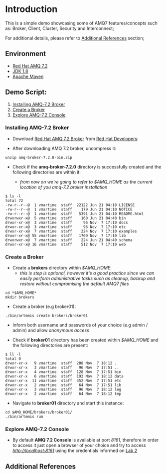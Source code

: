 # Introduction

This is a simple demo showcasing some of AMQ7 features/concepts such as: Broker, Client, Cluster, Security and Interconnect;

For additional details, please refer to [Additional References](#demo-additional-references) section;

## Environment

- [Red Hat AMQ 7.2](https://access.redhat.com/documentation/en-us/red_hat_amq/7.2/)
- [JDK 1.8](https://www.oracle.com/technetwork/java/javase/downloads/jdk8-downloads-2133151.html)
- [Apache Maven](https://maven.apache.org/)

## Demo Script:

1. [Installing AMQ-7.2 Broker](#demo-step-1)
2. [Create a Broker](#demo-step-2)
3. [Explore AMQ-7.2 Console](#demo-step-3)

### Installing AMQ-7.2 Broker <a name="demo-step-1"></a>

* Download [Red Hat AMQ 7.2 Broker](https://developers.redhat.com/products/amq/download/) from [Red Hat Developers](https://developers.redhat.com/):

* After downloading AMQ 7.2 broker, uncompress it:

```
unzip amq-broker-7.2.0-bin.zip
```

* Check if the **amq-broker-7.2.0** directory is successfully created and the following directories are within it:

  * *from now on we're going to refer to $AMQ_HOME as the current location of you amq-7.2 broker installation*

```
$ ls -l
total 72
-rw-r--r--@  1 vmartine  staff  22122 Jun 21 04:10 LICENSE
-rw-r--r--@  1 vmartine  staff    179 Jun 21 04:10 NOTICE
-rw-r--r--@  1 vmartine  staff   5391 Jun 21 04:10 README.html
drwxrwxr-x@  5 vmartine  staff    160 Jun 21 04:40 bin
drwxr-xr-x@  3 vmartine  staff     96 Nov  7 17:10 docs
drwxr-xr-x@  3 vmartine  staff     96 Nov  7 17:10 etc
drwxr-xr-x@  7 vmartine  staff    224 Nov  7 17:10 examples
drwxr-xr-x@ 55 vmartine  staff   1760 Nov  7 17:10 lib
drwxrwxr-x@  7 vmartine  staff    224 Jun 21 04:40 schema
drwxr-xr-x@ 16 vmartine  staff    512 Nov  7 17:10 web
```

### Create a Broker <a name="demo-step-2"></a>

* Create a **brokers** directory within *$AMQ_HOME*:
  * *this is step is optional, however it's a good practice since we can easily perform administrative tasks such as cleanup, backup and restore without compromising the default AMQ7 files*

```
cd *$AMQ_HOME*
mkdir brokers
```

* Create a broker (e.g broker01):

```
./bin/artemis create brokers/broker01
```

* Inform both username and passwords of your choice (e.g admin / admin) and allow *anonymous access*

* Check if **broker01**  directory has been created within *$AMQ_HOME* and the following directories are present:

```
$ ll -l
total 0
drwxr-xr-x   9 vmartine  staff  288 Nov  7 18:12 .
drwxr-xr-x   3 vmartine  staff   96 Nov  7 17:51 ..
drwxr-xr-x   4 vmartine  staff  128 Nov  7 17:51 bin
drwxr-xr-x   6 vmartine  staff  192 Nov  7 18:12 data
drwxr-xr-x  11 vmartine  staff  352 Nov  7 17:51 etc
drwxr-xr-x   2 vmartine  staff   64 Nov  7 17:51 lib
drwxr-xr-x   3 vmartine  staff   96 Nov  7 18:12 log
drwxr-xr-x   2 vmartine  staff   64 Nov  7 18:12 tmp
```

* Navigate to **broker01** directory and start this instance:

```
cd $AMQ_HOME/brokers/broker01/
./bin/artemis run
```

### Explore AMQ-7.2 Console <a name="demo-step-3"></a>

* By default **AMQ 7.2 Console** is available at port *8161*, therefore in order to access it just open a browser of your choice and try to access *[http://localhost:8161](http://localhost:8161)* using the credentials informed on [Lab 2](#demo-step-2)

## Additional References <a name="demo-additional-references">
